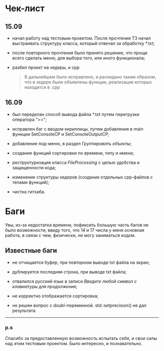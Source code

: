 # Чек-лист 

## 15.09
 - начал работу над тестовым проектом. После прочтения ТЗ начал выстраивать структуру класса, который отвечал за обработку *.txt;

* после повторного прочтения было принято решение, что проще всего сделать меню, для выбора того, или иного функционала;

 - разбил проект на хедеры, и cpp 
    >В дальнейшем было исправлено, и раскидано таким образом, что в хедере были объявлены функции, реализация которых находится в .cpp

## 16.09

- был переделан способ вывода файла *.txt путем перегрузки оператора ">>";

- исправлен баг с вводом кириллицы, путем добавления в main  функции SetConsoleCP и SetConsoleOutputCP;

- добавление под-меню, в раздел *Группировать объекты*; 

- создание функций сортировки по времени, типу и имени;

- реструктуризация класса *FileProcessing* с целью удобства и защищенности кода;

- изменение структуры хедеров (создание отдельных cpp-файлов с телами функций);

- чистка гитхаба.

# Баги 

Увы, из-за недостатка времени, пофиксить большую часть багов не было возможности, ввиду того, что 14 и 17 числа у меня основная работа, в связи с чем, физически, не могу заниматься кодом. 

## Известные баги

- не отчищается буфер, при повторном выводе txt файла на экран;

- дублируется последняя строка, при выводе txt файла;

- отвалился русский язык в записи *Введите любой символ с клавиатуры для продолжения*;

- не корректно отображается сортировка;

- не решен вопрос с doubl-переменной. std::setprecision() не дал результата. 


___

### p.s

Спасибо за предоставленную возможность испытать себя, и свои силы над этим тестовым проектом. Было интересно, и познавательно.